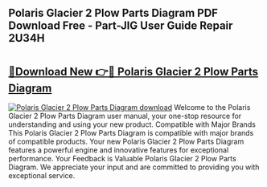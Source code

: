 ## Polaris Glacier 2 Plow Parts Diagram PDF Download Free - Part-JlG User Guide Repair 2U34H

# <h2><a href="http://dfuqpq8.blite.top/?on=Polaris+Glacier+2+Plow+Parts+Diagram">🔗Download New 👉🔴 Polaris Glacier 2 Plow Parts Diagram</a></h2>

[![Polaris Glacier 2 Plow Parts Diagram download](https://i.imgur.com/lujVjoI.png)](http://dfuqpq8.blite.top/?on=Polaris+Glacier+2+Plow+Parts+Diagram)
Welcome to the Polaris Glacier 2 Plow Parts Diagram user manual, your one-stop resource for understanding and using your new product. Compatible with Major Brands This Polaris Glacier 2 Plow Parts Diagram is compatible with major brands of compatible products. Your new Polaris Glacier 2 Plow Parts Diagram features a powerful engine and innovative features for exceptional performance. Your Feedback is Valuable Polaris Glacier 2 Plow Parts Diagram. We appreciate your input and are committed to providing you with exceptional service.
